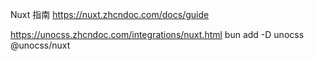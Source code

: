 Nuxt 指南
https://nuxt.zhcndoc.com/docs/guide


https://unocss.zhcndoc.com/integrations/nuxt.html
bun add -D unocss @unocss/nuxt

